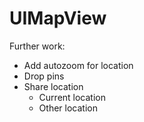 # UIMapView

Further work:

- Add autozoom for location
- Drop pins
- Share location
	- Current location
	- Other location